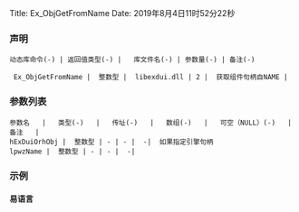 Title: Ex_ObjGetFromName
Date: 2019年8月4日11时52分22秒

### 声明


```table
动态库命令(-) | 返回值类型(-) |   库文件名(-) | 参数量(-) | 备注(-)

 Ex_ObjGetFromName |  整数型 |  libexdui.dll | 2 |  获取组件句柄自NAME | 
```


### 参数列表

```table
参数名   |   类型(-)   |   传址(-)   |   数组(-)   |   可空（NULL）(-)   |   备注   |
hExDuiOrhObj |  整数型 | - | - |  -|  如果指定引擎句柄
lpwzName |  整数型 | - | - |  -| 
```




### 示例
#### 易语言
```c

```